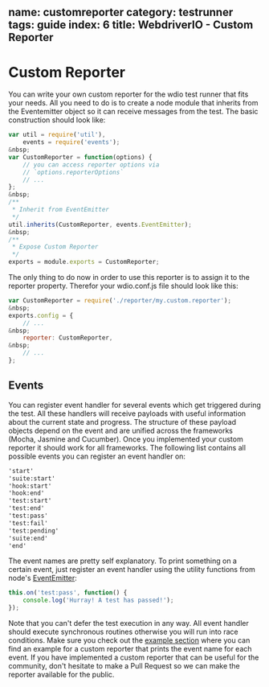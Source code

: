 name: customreporter
category: testrunner
tags: guide
index: 6
title: WebdriverIO - Custom Reporter
---

Custom Reporter
===============

You can write your own custom reporter for the wdio test runner that fits your needs. All you need to do is
to create a node module that inherits from the Eventemitter object so it can receive messages from the test.
The basic construction should look like:

```js
var util = require('util'),
    events = require('events');
&nbsp;
var CustomReporter = function(options) {
    // you can access reporter options via
    // `options.reporterOptions`
    // ...
};
&nbsp;
/**
 * Inherit from EventEmitter
 */
util.inherits(CustomReporter, events.EventEmitter);
&nbsp;
/**
 * Expose Custom Reporter
 */
exports = module.exports = CustomReporter;
```

The only thing to do now in order to use this reporter is to assign it to the reporter property. Therefor
your wdio.conf.js file should look like this:

```js
var CustomReporter = require('./reporter/my.custom.reporter');
&nbsp;
exports.config = {
    // ...
&nbsp;
    reporter: CustomReporter,
&nbsp;
    // ...
};
```

## Events

You can register event handler for several events which get triggered during the test. All these handlers
will receive payloads with useful information about the current state and progress. The structure of these payload objects
depend on the event and are unified across the frameworks (Mocha, Jasmine and Cucumber). Once you implemented your
custom reporter it should work for all frameworks. The following list contains all possible events you can register
an event handler on:

```txt
'start'
'suite:start'
'hook:start'
'hook:end'
'test:start'
'test:end'
'test:pass'
'test:fail'
'test:pending'
'suite:end'
'end'
```

The event names are pretty self explanatory. To print something on a certain event, just register an event handler
using the utility functions from node's [EventEmitter](https://nodejs.org/api/events.html):

```js
this.on('test:pass', function() {
    console.log('Hurray! A test has passed!');
});
```

Note that you can't defer the test execution in any way. All event handler should execute synchronous routines
otherwise you will run into race conditions. Make sure you check out the [example section](https://github.com/webdriverio/webdriverio/tree/master/examples/wdio)
where you can find an example for a custom reporter that prints the event name for each event. If you have implemented
a custom reporter that can be useful for the community, don't hesitate to make a Pull Request so we can make the
reporter available for the public.

